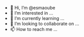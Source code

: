 - 👋 Hi, I’m @esmaoube
- 👀 I’m interested in ...
- 🌱 I’m currently learning ...
- 💞️ I’m looking to collaborate on ...
- 📫 How to reach me ...

<!---
esmaoube/esmaoube is a ✨ special ✨ repository because its `README.md` (this file) appears on your GitHub profile.
You can click the Preview link to take a look at your changes.
--->
